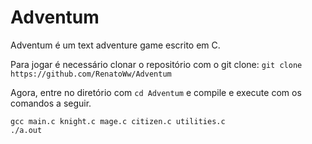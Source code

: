# Adventum

Adventum é um text adventure game escrito em C.

Para jogar é necessário clonar o repositório com o git clone:
`git clone https://github.com/RenatoWw/Adventum`

Agora, entre no diretório com `cd Adventum` e compile e execute com os comandos a seguir.
```
gcc main.c knight.c mage.c citizen.c utilities.c
./a.out
```
